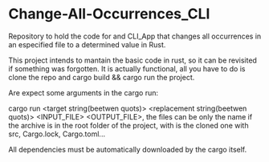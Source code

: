 # Change-All-Occurrences_CLI
Repository to hold the code for and CLI_App that changes all occurrences in an especified file to a determined value in Rust.

This project intends to mantain the basic code in rust, so it can be revisited if something was forgotten.
It is actually functional, all you have to do is clone the repo and cargo build && cargo run the project.

Are expect some arguments in the cargo run:

cargo run <target string(beetwen quots)> <replacement string(beetwen quots)> <INPUT_FILE> <OUTPUT_FILE>, the files can be only the name if the archive is in the root folder of the project, with is the cloned one with src, Cargo.lock, Cargo.toml...

All dependencies must be automatically downloaded by the cargo itself.

